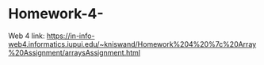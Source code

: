 # Homework-4-

Web 4 link: https://in-info-web4.informatics.iupui.edu/~kniswand/Homework%204%20%7c%20Array%20Assignment/arraysAssignment.html

